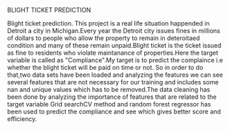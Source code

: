 BLIGHT TICKET PREDICTION


Blight ticket prediction.
This project is a real life situation happended in Detroit a city in Michigan.Every year the Detroit city issues fines in millions of dollars to people who allow the property to remain in deteroitaed condition and many of these remain unpaid.Blight ticket is the ticket issued as fine to residents who violate maintanance of properties.Here the target variable is called as "Compliance".My target is to predict the complaince i.e whether the blight ticket will be paid on time or not.
So in order to do that,two data sets have been loaded and analyzing the features we can see several features that are not necessary for our training and includes some nan and unique values  which has to be removed.The data cleaning has been done by analyzing the importance of features that are related to the target variable
Grid searchCV method and random forest regressor has been used to predict the compliance and see which gives better score and efficiency.
